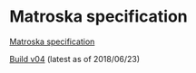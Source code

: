 # Matroska specification

[Matroska specification](<https://github.com/Matroska-Org/matroska-specification>)

[Build v04](<https://github.com/Matroska-Org/matroska-specification/tree/draft-lhomme-cellar-matroska-04>) (latest as of 2018/06/23)